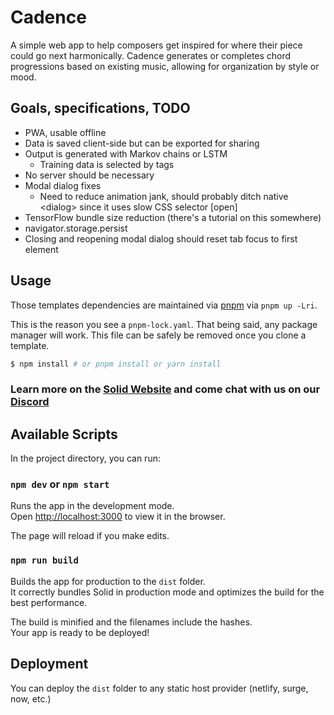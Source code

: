 # Cadence

A simple web app to help composers get inspired for where their piece could go next harmonically. Cadence generates or completes chord progressions based on existing music, allowing for organization by style or mood.

## Goals, specifications, TODO

- PWA, usable offline
- Data is saved client-side but can be exported for sharing
- Output is generated with Markov chains or LSTM
  - Training data is selected by tags
- No server should be necessary
- Modal dialog fixes
  - Need to reduce animation jank, should probably ditch native &lt;dialog&gt; since it uses slow CSS selector \[open\]
- TensorFlow bundle size reduction (there's a tutorial on this somewhere)
- navigator.storage.persist
- Closing and reopening modal dialog should reset tab focus to first element

## Usage

Those templates dependencies are maintained via [pnpm](https://pnpm.io) via `pnpm up -Lri`.

This is the reason you see a `pnpm-lock.yaml`. That being said, any package manager will work. This file can be safely be removed once you clone a template.

```bash
$ npm install # or pnpm install or yarn install
```

### Learn more on the [Solid Website](https://solidjs.com) and come chat with us on our [Discord](https://discord.com/invite/solidjs)

## Available Scripts

In the project directory, you can run:

### `npm dev` or `npm start`

Runs the app in the development mode.<br>
Open [http://localhost:3000](http://localhost:3000) to view it in the browser.

The page will reload if you make edits.<br>

### `npm run build`

Builds the app for production to the `dist` folder.<br>
It correctly bundles Solid in production mode and optimizes the build for the best performance.

The build is minified and the filenames include the hashes.<br>
Your app is ready to be deployed!

## Deployment

You can deploy the `dist` folder to any static host provider (netlify, surge, now, etc.)
